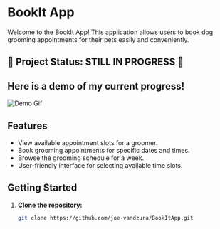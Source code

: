 # BookIt App

Welcome to the BookIt App! This application allows users to book dog grooming appointments for their pets easily and conveniently.

## :construction: Project Status: STILL IN PROGRESS :construction:

## Here is a demo of my current progress!

![Demo Gif](src/main/resources/static/img/BookIt_demo.gif)


## Features

- View available appointment slots for a groomer.
- Book grooming appointments for specific dates and times.
- Browse the grooming schedule for a week.
- User-friendly interface for selecting available time slots.

## Getting Started

1. **Clone the repository:**
   ```bash
   git clone https://github.com/joe-vandzura/BookItApp.git
